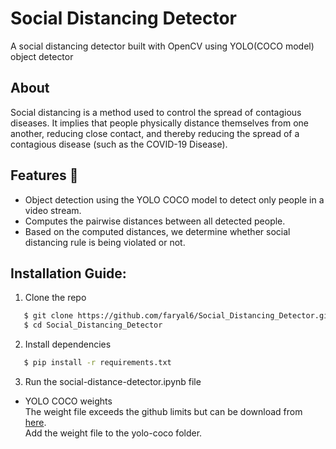 <h1 align="left">
    Social Distancing Detector
</h1>

A social distancing detector built with OpenCV using YOLO(COCO model) object detector

<h2> About<span style='font-size:100px;'></span></h2>	
<p>
Social distancing is a method used to control the spread of contagious diseases. It implies that people physically distance themselves from one another, reducing close contact, and thereby reducing the spread of a contagious disease (such as the COVID-19 Disease).
</p>

## Features :gem:
* Object detection using the YOLO COCO model to detect only people in a video stream.
* Computes the pairwise distances between all detected people.
* Based on the computed distances, we determine whether social distancing rule is being violated or not.


## Installation Guide:

1. Clone the repo

```bash
   $ git clone https://github.com/faryal6/Social_Distancing_Detector.git
   $ cd Social_Distancing_Detector
```

2. Install dependencies

```bash
   $ pip install -r requirements.txt
```

3. Run the social-distance-detector.ipynb file

* YOLO COCO weights\
The weight file exceeds the github limits but can be download from <a href="https://pjreddie.com/media/files/yolov3.weights">here</a>.\
Add the weight file to the yolo-coco folder.


